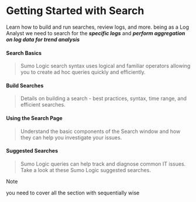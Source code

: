 # Getting Started with Search
Learn how to build and run searches, review logs, and more.
being as a Log Analyst we need to search for the ***specific logs*** and ***perform aggregation on log data for trend analysis***

#### Search Basics
> Sumo Logic search syntax uses logical and familiar operators allowing you to create ad hoc queries quickly and efficiently.

#### Build Searches
> Details on building a search - best practices, syntax, time range, and efficient searches.

#### Using the Search Page
> Understand the basic components of the Search window and how they can help you investigate your issues.

#### Suggested Searches
> Sumo Logic queries can help track and diagnose common IT issues. Take a look at these Sumo Logic suggested searches.


> [!NOTE]
> you need to cover all the section with sequentially wise
